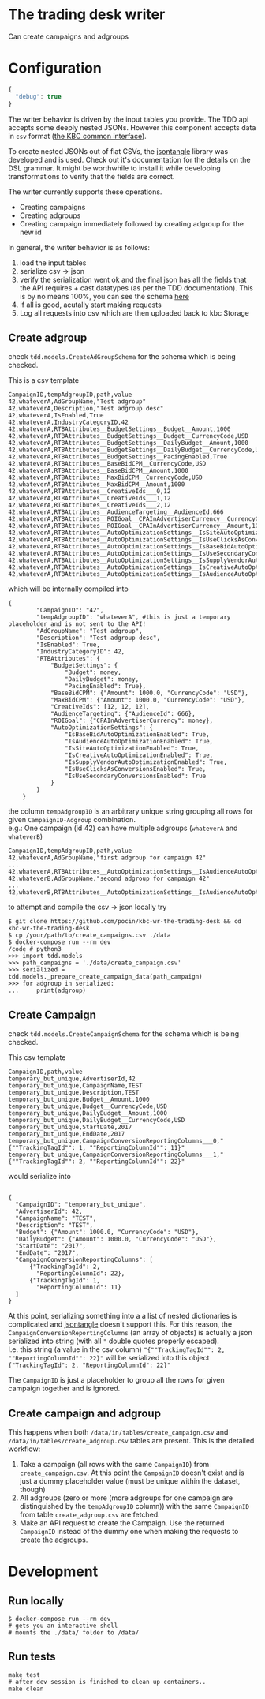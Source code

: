 # The trading desk writer

Can create campaigns and adgroups

# Configuration
```javascript
{
  "debug": true
}
```

The writer behavior is driven by the input tables you provide.
The TDD api accepts some deeply nested JSONs. However this component accepts data in `csv` format ([the KBC common interface](https://developers.keboola.com/extend/common-interface/folders/)).

To create nested JSONs out of flat CSVs, the [jsontangle](https://github.com/pocin/jsontangle) library was developed and is used.
Check out it's documentation for the details on the DSL grammar. It might be worthwhile to install it while developing transformations to verify that the fields are correct.

The writer currently supports these operations.
- Creating campaigns
- Creating adgroups
- Creating campaign immediately followed by creating adgroup for the new id

In general, the writer behavior is as follows:
1. load the input tables
2. serialize csv -> json
3. verify the serialization went ok and the final json has all the fields that the API requires + cast datatypes (as per the TDD documentation). This is by no means 100%, you can see the schema [here](./tdd/models.py)
4. If all is good, acutally start making requests
5. Log all requests into csv which are then uploaded back to kbc Storage

## Create adgroup
check `tdd.models.CreateAdGroupSchema` for the schema which is being checked.

This is a csv template

```
CampaignID,tempAdgroupID,path,value
42,whateverA,AdGroupName,"Test adgroup"
42,whateverA,Description,"Test adgroup desc"
42,whateverA,IsEnabled,True
42,whateverA,IndustryCategoryID,42
42,whateverA,RTBAttributes__BudgetSettings__Budget__Amount,1000
42,whateverA,RTBAttributes__BudgetSettings__Budget__CurrencyCode,USD
42,whateverA,RTBAttributes__BudgetSettings__DailyBudget__Amount,1000
42,whateverA,RTBAttributes__BudgetSettings__DailyBudget__CurrencyCode,USD
42,whateverA,RTBAttributes__BudgetSettings__PacingEnabled,True
42,whateverA,RTBAttributes__BaseBidCPM__CurrencyCode,USD
42,whateverA,RTBAttributes__BaseBidCPM__Amount,1000
42,whateverA,RTBAttributes__MaxBidCPM__CurrencyCode,USD
42,whateverA,RTBAttributes__MaxBidCPM__Amount,1000
42,whateverA,RTBAttributes__CreativeIds___0,12
42,whateverA,RTBAttributes__CreativeIds___1,12
42,whateverA,RTBAttributes__CreativeIds___2,12
42,whateverA,RTBAttributes__AudienceTargeting__AudienceId,666
42,whateverA,RTBAttributes__ROIGoal__CPAInAdvertiserCurrency__CurrencyCode,USD
42,whateverA,RTBAttributes__ROIGoal__CPAInAdvertiserCurrency__Amount,1000
42,whateverA,RTBAttributes__AutoOptimizationSettings__IsSiteAutoOptimizationEnabled,True
42,whateverA,RTBAttributes__AutoOptimizationSettings__IsUseClicksAsConversionsEnabled,True
42,whateverA,RTBAttributes__AutoOptimizationSettings__IsBaseBidAutoOptimizationEnabled,True
42,whateverA,RTBAttributes__AutoOptimizationSettings__IsUseSecondaryConversionsEnabled,True
42,whateverA,RTBAttributes__AutoOptimizationSettings__IsSupplyVendorAutoOptimizationEnabled,True
42,whateverA,RTBAttributes__AutoOptimizationSettings__IsCreativeAutoOptimizationEnabled,True
42,whateverA,RTBAttributes__AutoOptimizationSettings__IsAudienceAutoOptimizationEnabled,True
```

which will be internally compiled into
```
{
        "CampaignID": "42",
        "tempAdgroupID": "whateverA", #this is just a temporary placeholder and is not sent to the API!
        "AdGroupName": "Test adgroup",
        "Description": "Test adgroup desc",
        "IsEnabled": True,
        "IndustryCategoryID": 42,
        "RTBAttributes": {
            "BudgetSettings": {
                "Budget": money,
                "DailyBudget": money,
                "PacingEnabled": True},
            "BaseBidCPM": {"Amount": 1000.0, "CurrencyCode": "USD"},
            "MaxBidCPM": {"Amount": 1000.0, "CurrencyCode": "USD"},
            "CreativeIds": [12, 12, 12],
            "AudienceTargeting": {"AudienceId": 666},
            "ROIGoal": {"CPAInAdvertiserCurrency": money},
            "AutoOptimizationSettings": {
                "IsBaseBidAutoOptimizationEnabled": True,
                "IsAudienceAutoOptimizationEnabled": True,
                "IsSiteAutoOptimizationEnabled": True,
                "IsCreativeAutoOptimizationEnabled": True,
                "IsSupplyVendorAutoOptimizationEnabled": True,
                "IsUseClicksAsConversionsEnabled": True,
                "IsUseSecondaryConversionsEnabled": True
            }
        }
    }
```


the column `tempAdgroupID` is an arbitrary unique string grouping all rows for given `CampaignID-Adgroup` combination.  
e.g.: One campaign (id 42) can have multiple adgroups (`whateverA` and `whateverB`)

```
CampaignID,tempAdgroupID,path,value
42,whateverA,AdGroupName,"first adgroup for campaign 42"
...
42,whateverA,RTBAttributes__AutoOptimizationSettings__IsAudienceAutoOptimizationEnabled,True
42,whateverB,AdGroupName,"second adgroup for campaign 42"
...
42,whateverB,RTBAttributes__AutoOptimizationSettings__IsAudienceAutoOptimizationEnabled,True
```



to attempt and compile the csv -> json locally try
```
$ git clone https://github.com/pocin/kbc-wr-the-trading-desk && cd kbc-wr-the-trading-desk
$ cp /your/path/to/create_campaigns.csv ./data
$ docker-compose run --rm dev
/code # python3
>>> import tdd.models
>>> path_campaigns = './data/create_campaign.csv'
>>> serialized = tdd.models._prepare_create_campaign_data(path_campaign)
>>> for adgroup in serialized:
...     print(adgroup)

```

## Create Campaign

check `tdd.models.CreateCampaignSchema` for the schema which is being checked.

This csv template
```
CampaignID,path,value
temporary_but_unique,AdvertiserId,42
temporary_but_unique,CampaignName,TEST
temporary_but_unique,Description,TEST
temporary_but_unique,Budget__Amount,1000
temporary_but_unique,Budget__CurrencyCode,USD
temporary_but_unique,DailyBudget__Amount,1000
temporary_but_unique,DailyBudget__CurrencyCode,USD
temporary_but_unique,StartDate,2017
temporary_but_unique,EndDate,2017
temporary_but_unique,CampaignConversionReportingColumns___0,"{""TrackingTagId"": 1, ""ReportingColumnId"": 11}"
temporary_but_unique,CampaignConversionReportingColumns___1,"{""TrackingTagId"": 2, ""ReportingColumnId"": 22}"
```
would serialize into
```

{
  "CampaignID": "temporary_but_unique",
  "AdvertiserId": 42,
  "CampaignName": "TEST",
  "Description": "TEST",
  "Budget": {"Amount": 1000.0, "CurrencyCode": "USD"},
  "DailyBudget": {"Amount": 1000.0, "CurrencyCode": "USD"},
  "StartDate": "2017",
  "EndDate": "2017",
  "CampaignConversionReportingColumns": [
      {"TrackingTagId": 2,
        "ReportingColumnId": 22},
      {"TrackingTagId": 1,
        "ReportingColumnId": 11}
  ]
}

``` 
At this point, serializing something into a a list of nested dictionaries is complicated and [jsontangle]() doesn't support this.
For this reason, the `CampaignConversionReportingColumns` (an array of objects) is actually a json serialized into string (with all `"` double quotes properly escaped).  
I.e. this string (a value in the csv column) `"{""TrackingTagId"": 2, ""ReportingColumnId"": 22}"` will be serialized into this object `{"TrackingTagId": 2, "ReportingColumnId": 22}"`

The `CampaignID` is just a placeholder to group all the rows for given campaign together and is ignored.


## Create campaign and adgroup
This happens when both `/data/in/tables/create_campaign.csv` and `/data/in/tables/create_adgroup.csv` tables are present.
This is the detailed workflow:

1. Take a campaign (all rows with the same `CampaignID`) from `create_campaign.csv`. At this point the `CampaignID` doesn't exist and is just a dummy placeholder value (must be unique within the dataset, though)
2. All adgroups (zero or more (more adgroups for one campaign are distinguished by the `tempAdgroupID` column)) with the same `CampaignID` from table `create_adgroup.csv` are fetched.
3. Make an API request to create the Campaign. Use the returned `CampaignID` instead of the dummy one when making the requests to create the adgroups.

# Development
## Run locally
```
$ docker-compose run --rm dev
# gets you an interactive shell
# mounts the ./data/ folder to /data/
```

## Run tests
```
make test
# after dev session is finished to clean up containers..
make clean 
```
